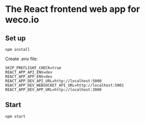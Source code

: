 # The React frontend web app for weco.io

## Set up

```
npm install
```

Create .env file:

```
SKIP_PREFLIGHT_CHECK=true
REACT_APP_API_ENV=dev
REACT_APP_APP_ENV=dev
REACT_APP_DEV_API_URL=http://localhost:5000
REACT_APP_DEV_WEBSOCKET_API_URL=http://localhost:5001
REACT_APP_DEV_APP_URL=http://localhost:3000
```

## Start

```
npm start
```
